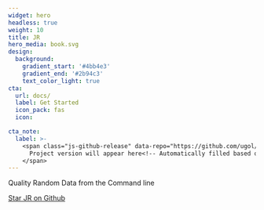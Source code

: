```yaml
---
widget: hero
headless: true
weight: 10
title: JR
hero_media: book.svg
design:
  background:
    gradient_start: '#4bb4e3'
    gradient_end: '#2b94c3'
    text_color_light: true
cta:
  url: docs/
  label: Get Started
  icon_pack: fas
  icon: 

cta_note:
  label: >-
    <span class="js-github-release" data-repo="https://github.com/ugol/jr">
      Project version will appear here<!-- Automatically filled based on data-repo value -->
    </span>
---
```

Quality Random Data from the Command line

<a class="github-button" href="https://github.com/ugol/jr" data-icon="octicon-star" data-size="large" data-show-count="true" aria-label="Star JR">Star JR on Github</a><br>
<script async defer src="https://buttons.github.io/buttons.js"></script>
